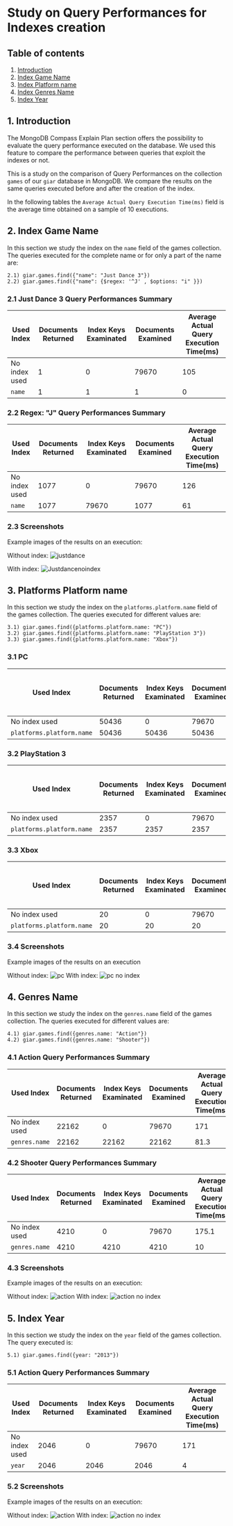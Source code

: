 # Study on Query Performances for Indexes creation

## Table of contents
1) [Introduction](#1-introduction)
2) [Index Game Name](#2-index-game-name)
3) [Index Platform name](#3-platforms-platform-name)
4) [Index Genres Name](#4-genres-name)
5) [Index Year](#5-index-year)

## 1. Introduction
The MongoDB Compass Explain Plan section offers the possibility to evaluate the query performance executed on the database. We used this feature to compare the performance between queries that exploit the indexes or not.

This is a study on the comparison of Query Performances on the collection `games` of our `giar` database in MongoDB.
We compare the results on the same queries executed before and after the creation of the index.

In the following tables the `Average Actual Query Execution Time(ms)` field is the average time obtained on a sample of 10 executions.


## 2. Index Game Name
In this section we study the index on the `name` field of the games collection.
The queries executed for the complete name or for only a part of the name are: 
````
2.1) giar.games.find({"name": "Just Dance 3"})
2.2) giar.games.find({"name": {$regex: '^J' , $options: "i" }})
````

### 2.1 Just Dance 3 Query Performances Summary

Used Index | Documents Returned | Index Keys Examinated | Documents Examined | Average Actual Query Execution Time(ms) 
------------ | ------------ | ------------ | ------------ | ------------ 
No index used | 1 | 0 | 79670 | 105 
`name` | 1 | 1 | 1 | 0

### 2.2 Regex: "J" Query Performances Summary

Used Index | Documents Returned | Index Keys Examinated | Documents Examined | Average Actual Query Execution Time(ms) 
------------ | ------------ | ------------ | ------------ | ------------ 
No index used | 1077 | 0 | 79670 | 126 
`name` | 1077 | 79670 | 1077 | 61 

### 2.3 Screenshots
Example images of the results on an execution:

Without index:
![justdance](./resources/justdanceNOindex.PNG)

With index:
![Justdancenoindex](./resources/justdanceindex.PNG)


## 3. Platforms Platform name
In this section we study the index on the `platforms.platform.name` field of the games collection.
The queries executed for different values are: 
````
3.1) giar.games.find({platforms.platform.name: "PC"})
3.2) giar.games.find({platforms.platform.name: "PlayStation 3"})
3.3) giar.games.find({platforms.platform.name: "Xbox"})
````

### 3.1 PC

Used Index | Documents Returned | Index Keys Examinated | Documents Examined | Average Actual Query Execution Time(ms) 
------------ | ------------ | ------------ | ------------ | ------------ 
No index used | 50436 | 0 | 79670 | 172.6 
`platforms.platform.name` | 50436 | 50436 | 50436 | 136.4 

### 3.2 PlayStation 3 

Used Index | Documents Returned | Index Keys Examinated | Documents Examined | Average Actual Query Execution Time(ms) 
------------ | ------------ | ------------ | ------------ | ------------ 
No index used | 2357 | 0 | 79670 | 179.3 
`platforms.platform.name` | 2357 | 2357 | 2357 | 5.3 

### 3.3 Xbox 

Used Index | Documents Returned | Index Keys Examinated | Documents Examined | Average Actual Query Execution Time(ms) 
------------ | ------------ | ------------ | ------------ | ------------ 
No index used | 20 | 0 | 79670 | 177.4 
`platforms.platform.name` | 20 | 20 | 20 | 0

### 3.4 Screenshots
Example images of the results on an execution

Without index:
![pc](./resources/platPCnoindex.png)
With index:
![pc no index](./resources/platPCindex.png)


## 4. Genres Name
In this section we study the index on the `genres.name` field of the games collection.
The queries executed for different values are: 
````
4.1) giar.games.find({genres.name: "Action"})
4.2) giar.games.find({genres.name: "Shooter"})
````

### 4.1 Action Query Performances Summary

Used Index | Documents Returned | Index Keys Examinated | Documents Examined | Average Actual Query Execution Time(ms) 
------------ | ------------ | ------------ | ------------ | ------------ 
No index used | 22162 | 0 | 79670 | 171 
`genres.name` | 22162 | 22162 | 22162 | 81.3 

### 4.2 Shooter Query Performances Summary

Used Index | Documents Returned | Index Keys Examinated | Documents Examined | Average Actual Query Execution Time(ms) 
------------ | ------------ | ------------ | ------------ | ------------ 
No index used | 4210 | 0 | 79670 | 175.1 
`genres.name` | 4210 | 4210 | 4210 | 10 

### 4.3 Screenshots
Example images of the results on an execution:

Without index:
![action](./resources/genresACTIONnoindex.png)
With index:
![action no index](./resources/genresACTIONindex.png)


## 5. Index Year
In this section we study the index on the `year` field of the games collection.
The query executed is: 
````
5.1) giar.games.find({year: "2013"})
````

### 5.1 Action Query Performances Summary

Used Index | Documents Returned | Index Keys Examinated | Documents Examined | Average Actual Query Execution Time(ms) 
------------ | ------------ | ------------ | ------------ | ------------ 
No index used | 2046 | 0 | 79670 | 171 
`year` | 2046 | 2046 | 2046 | 4 


### 5.2 Screenshots
Example images of the results on an execution:

Without index:
![action](./resources/year2013noindex.png)
With index:
![action no index](./resources/year2013index.png)
